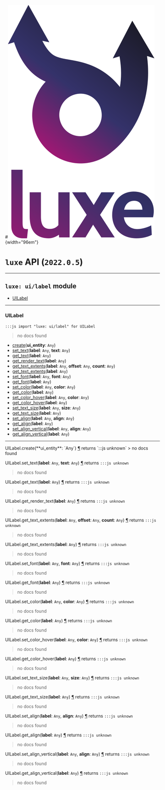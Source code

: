 #![](../../images/luxe-dark.svg){width="96em"}

# `luxe` API (`2022.0.5`)  


---

## `luxe: ui/label` module

- [UILabel](#uilabel)   

---

### UILabel
`:::js import "luxe: ui/label" for UILabel`
> no docs found

- [create](#UILabel.create)(**ui_entity**: `Any`)
- [set_text](#UILabel.set_text+2)(**label**: `Any`, **text**: `Any`)
- [get_text](#UILabel.get_text)(**label**: `Any`)
- [get_render_text](#UILabel.get_render_text)(**label**: `Any`)
- [get_text_extents](#UILabel.get_text_extents+3)(**label**: `Any`, **offset**: `Any`, **count**: `Any`)
- [get_text_extents](#UILabel.get_text_extents)(**label**: `Any`)
- [set_font](#UILabel.set_font+2)(**label**: `Any`, **font**: `Any`)
- [get_font](#UILabel.get_font)(**label**: `Any`)
- [set_color](#UILabel.set_color+2)(**label**: `Any`, **color**: `Any`)
- [get_color](#UILabel.get_color)(**label**: `Any`)
- [set_color_hover](#UILabel.set_color_hover+2)(**label**: `Any`, **color**: `Any`)
- [get_color_hover](#UILabel.get_color_hover)(**label**: `Any`)
- [set_text_size](#UILabel.set_text_size+2)(**label**: `Any`, **size**: `Any`)
- [get_text_size](#UILabel.get_text_size)(**label**: `Any`)
- [set_align](#UILabel.set_align+2)(**label**: `Any`, **align**: `Any`)
- [get_align](#UILabel.get_align)(**label**: `Any`)
- [set_align_vertical](#UILabel.set_align_vertical+2)(**label**: `Any`, **align**: `Any`)
- [get_align_vertical](#UILabel.get_align_vertical)(**label**: `Any`)

<hr/>
<endpoint module="luxe: ui/label" class="UILabel" signature="create(ui_entity : Any)"></endpoint>
<signature id="UILabel.create">UILabel.create(**ui_entity**: `Any`)
<a class="headerlink" href="#UILabel.create" title="Permanent link">¶</a></signature>
<span class='api_ret'>returns</span> `:::js unknown`
> no docs found   

<endpoint module="luxe: ui/label" class="UILabel" signature="set_text(label : Any, text : Any)"></endpoint>
<signature id="UILabel.set_text+2">UILabel.set_text(**label**: `Any`, **text**: `Any`)
<a class="headerlink" href="#UILabel.set_text+2" title="Permanent link">¶</a></signature>
<span class='api_ret'>returns</span> `:::js unknown`
> no docs found   

<endpoint module="luxe: ui/label" class="UILabel" signature="get_text(label : Any)"></endpoint>
<signature id="UILabel.get_text">UILabel.get_text(**label**: `Any`)
<a class="headerlink" href="#UILabel.get_text" title="Permanent link">¶</a></signature>
<span class='api_ret'>returns</span> `:::js unknown`
> no docs found   

<endpoint module="luxe: ui/label" class="UILabel" signature="get_render_text(label : Any)"></endpoint>
<signature id="UILabel.get_render_text">UILabel.get_render_text(**label**: `Any`)
<a class="headerlink" href="#UILabel.get_render_text" title="Permanent link">¶</a></signature>
<span class='api_ret'>returns</span> `:::js unknown`
> no docs found   

<endpoint module="luxe: ui/label" class="UILabel" signature="get_text_extents(label : Any, offset : Any, count : Any)"></endpoint>
<signature id="UILabel.get_text_extents+3">UILabel.get_text_extents(**label**: `Any`, **offset**: `Any`, **count**: `Any`)
<a class="headerlink" href="#UILabel.get_text_extents+3" title="Permanent link">¶</a></signature>
<span class='api_ret'>returns</span> `:::js unknown`
> no docs found   

<endpoint module="luxe: ui/label" class="UILabel" signature="get_text_extents(label : Any)"></endpoint>
<signature id="UILabel.get_text_extents">UILabel.get_text_extents(**label**: `Any`)
<a class="headerlink" href="#UILabel.get_text_extents" title="Permanent link">¶</a></signature>
<span class='api_ret'>returns</span> `:::js unknown`
> no docs found   

<endpoint module="luxe: ui/label" class="UILabel" signature="set_font(label : Any, font : Any)"></endpoint>
<signature id="UILabel.set_font+2">UILabel.set_font(**label**: `Any`, **font**: `Any`)
<a class="headerlink" href="#UILabel.set_font+2" title="Permanent link">¶</a></signature>
<span class='api_ret'>returns</span> `:::js unknown`
> no docs found   

<endpoint module="luxe: ui/label" class="UILabel" signature="get_font(label : Any)"></endpoint>
<signature id="UILabel.get_font">UILabel.get_font(**label**: `Any`)
<a class="headerlink" href="#UILabel.get_font" title="Permanent link">¶</a></signature>
<span class='api_ret'>returns</span> `:::js unknown`
> no docs found   

<endpoint module="luxe: ui/label" class="UILabel" signature="set_color(label : Any, color : Any)"></endpoint>
<signature id="UILabel.set_color+2">UILabel.set_color(**label**: `Any`, **color**: `Any`)
<a class="headerlink" href="#UILabel.set_color+2" title="Permanent link">¶</a></signature>
<span class='api_ret'>returns</span> `:::js unknown`
> no docs found   

<endpoint module="luxe: ui/label" class="UILabel" signature="get_color(label : Any)"></endpoint>
<signature id="UILabel.get_color">UILabel.get_color(**label**: `Any`)
<a class="headerlink" href="#UILabel.get_color" title="Permanent link">¶</a></signature>
<span class='api_ret'>returns</span> `:::js unknown`
> no docs found   

<endpoint module="luxe: ui/label" class="UILabel" signature="set_color_hover(label : Any, color : Any)"></endpoint>
<signature id="UILabel.set_color_hover+2">UILabel.set_color_hover(**label**: `Any`, **color**: `Any`)
<a class="headerlink" href="#UILabel.set_color_hover+2" title="Permanent link">¶</a></signature>
<span class='api_ret'>returns</span> `:::js unknown`
> no docs found   

<endpoint module="luxe: ui/label" class="UILabel" signature="get_color_hover(label : Any)"></endpoint>
<signature id="UILabel.get_color_hover">UILabel.get_color_hover(**label**: `Any`)
<a class="headerlink" href="#UILabel.get_color_hover" title="Permanent link">¶</a></signature>
<span class='api_ret'>returns</span> `:::js unknown`
> no docs found   

<endpoint module="luxe: ui/label" class="UILabel" signature="set_text_size(label : Any, size : Any)"></endpoint>
<signature id="UILabel.set_text_size+2">UILabel.set_text_size(**label**: `Any`, **size**: `Any`)
<a class="headerlink" href="#UILabel.set_text_size+2" title="Permanent link">¶</a></signature>
<span class='api_ret'>returns</span> `:::js unknown`
> no docs found   

<endpoint module="luxe: ui/label" class="UILabel" signature="get_text_size(label : Any)"></endpoint>
<signature id="UILabel.get_text_size">UILabel.get_text_size(**label**: `Any`)
<a class="headerlink" href="#UILabel.get_text_size" title="Permanent link">¶</a></signature>
<span class='api_ret'>returns</span> `:::js unknown`
> no docs found   

<endpoint module="luxe: ui/label" class="UILabel" signature="set_align(label : Any, align : Any)"></endpoint>
<signature id="UILabel.set_align+2">UILabel.set_align(**label**: `Any`, **align**: `Any`)
<a class="headerlink" href="#UILabel.set_align+2" title="Permanent link">¶</a></signature>
<span class='api_ret'>returns</span> `:::js unknown`
> no docs found   

<endpoint module="luxe: ui/label" class="UILabel" signature="get_align(label : Any)"></endpoint>
<signature id="UILabel.get_align">UILabel.get_align(**label**: `Any`)
<a class="headerlink" href="#UILabel.get_align" title="Permanent link">¶</a></signature>
<span class='api_ret'>returns</span> `:::js unknown`
> no docs found   

<endpoint module="luxe: ui/label" class="UILabel" signature="set_align_vertical(label : Any, align : Any)"></endpoint>
<signature id="UILabel.set_align_vertical+2">UILabel.set_align_vertical(**label**: `Any`, **align**: `Any`)
<a class="headerlink" href="#UILabel.set_align_vertical+2" title="Permanent link">¶</a></signature>
<span class='api_ret'>returns</span> `:::js unknown`
> no docs found   

<endpoint module="luxe: ui/label" class="UILabel" signature="get_align_vertical(label : Any)"></endpoint>
<signature id="UILabel.get_align_vertical">UILabel.get_align_vertical(**label**: `Any`)
<a class="headerlink" href="#UILabel.get_align_vertical" title="Permanent link">¶</a></signature>
<span class='api_ret'>returns</span> `:::js unknown`
> no docs found   

